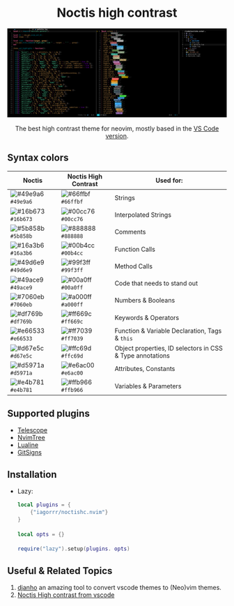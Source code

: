 <div align="center">

# Noctis high contrast


![demo](media/demo.png)

The best high contrast theme for neovim, mostly based in the [VS Code version](https://github.com/KamenKolev/noctis-hc).

</div>

## Syntax colors

| Noctis                                                             | Noctis High Contrast                                               | Used for:                                                 |
| ------------------------------------------------------------------ | ------------------------------------------------------------------ | --------------------------------------------------------- |
| ![#49e9a6](https://placehold.it/15/49e9a6/000000?text=+) `#49e9a6` | ![#66ffbf](https://placehold.it/15/66ffbf/000000?text=+) `#66ffbf` | Strings                                                   |
| ![#16b673](https://placehold.it/15/16b673/000000?text=+) `#16b673` | ![#00cc76](https://placehold.it/15/00cc76/000000?text=+) `#00cc76` | Interpolated Strings                                      |
| ![#5b858b](https://placehold.it/15/5b858b/000000?text=+) `#5b858b` | ![#888888](https://placehold.it/15/888888/000000?text=+) `#888888` | Comments                                                  |
| ![#16a3b6](https://placehold.it/15/16a3b6/000000?text=+) `#16a3b6` | ![#00b4cc](https://placehold.it/15/00b4cc/000000?text=+) `#00b4cc` | Function Calls                                            |
| ![#49d6e9](https://placehold.it/15/49d6e9/000000?text=+) `#49d6e9` | ![#99f3ff](https://placehold.it/15/99f3ff/000000?text=+) `#99f3ff` | Method Calls                                              |
| ![#49ace9](https://placehold.it/15/49ace9/000000?text=+) `#49ace9` | ![#00a0ff](https://placehold.it/15/00a0ff/000000?text=+) `#00a0ff` | Code that needs to stand out                              |
| ![#7060eb](https://placehold.it/15/7060eb/000000?text=+) `#7060eb` | ![#a000ff](https://placehold.it/15/a000ff/000000?text=+) `#a000ff` | Numbers & Booleans                                        |
| ![#df769b](https://placehold.it/15/df769b/000000?text=+) `#df769b` | ![#ff669c](https://placehold.it/15/ff669c/000000?text=+) `#ff669c` | Keywords & Operators                                      |
| ![#e66533](https://placehold.it/15/e66533/000000?text=+) `#e66533` | ![#ff7039](https://placehold.it/15/ff7039/000000?text=+) `#ff7039` | Function & Variable Declaration, Tags & `this`            |
| ![#d67e5c](https://placehold.it/15/d67e5c/000000?text=+) `#d67e5c` | ![#ffc69d](https://placehold.it/15/ffc69d/000000?text=+) `#ffc69d` | Object properties, ID selectors in CSS & Type annotations |
| ![#d5971a](https://placehold.it/15/d5971a/000000?text=+) `#d5971a` | ![#e6ac00](https://placehold.it/15/e6ac00/000000?text=+) `#e6ac00` | Attributes, Constants                                     |
| ![#e4b781](https://placehold.it/15/e4b781/000000?text=+) `#e4b781` | ![#ffb966](https://placehold.it/15/ffb966/000000?text=+) `#ffb966` | Variables & Parameters                                    |

## Supported plugins

- [Telescope](https://github.com/nvim-telescope/telescope.nvim)
- [NvimTree](https://github.com/nvim-tree/nvim-tree.lua)
- [Lualine](https://github.com/nvim-lualine/lualine.nvim)
- [GitSigns](https://github.com/lewis6991/gitsigns.nvim)

## Installation

- Lazy:

  ```lua
  local plugins = {
      {"iagorrr/noctishc.nvim"}
  }

  local opts = {}

  require("lazy").setup(plugins. opts)
  ```

## Useful & Related Topics

1. [djanho](https://github.com/viniciusmuller/djanho) an amazing tool to convert vscode themes to (Neo)vim themes.
2. [Noctis High contrast from vscode](https://github.com/KamenKolev/noctis-hc)
